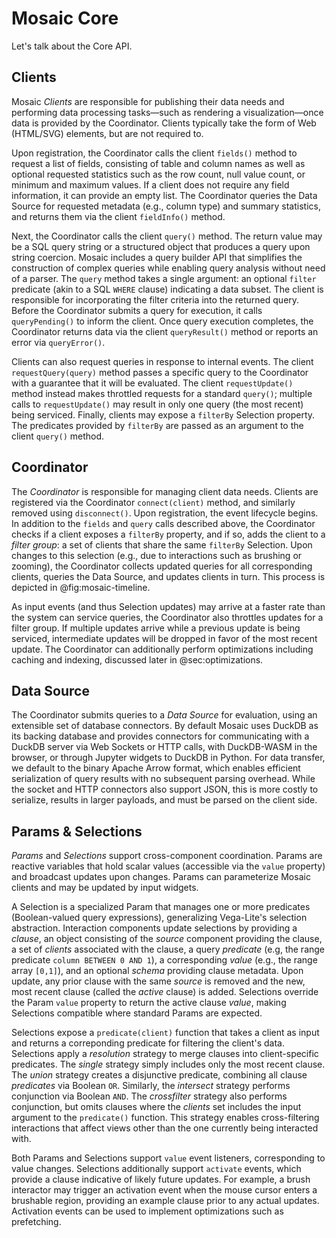 # Mosaic Core

Let's talk about the Core API.

## Clients

Mosaic _Clients_ are responsible for publishing their data needs and performing data processing tasks&mdash;such as rendering a visualization&mdash;once data is provided by the Coordinator. Clients typically take the form of Web (HTML/SVG) elements, but are not required to.

Upon registration, the Coordinator calls the client `fields()` method to request a list of fields, consisting of table and column names as well as optional requested statistics such as the row count, null value count, or minimum and maximum values. If a client does not require any field information, it can provide an empty list. The Coordinator queries the Data Source for requested metadata (e.g., column type) and summary statistics, and returns them via the client `fieldInfo()` method.

Next, the Coordinator calls the client `query()` method. The return value may be a SQL query string or a structured object that produces a query upon string coercion. Mosaic includes a query builder API that simplifies the construction of complex queries while enabling query analysis without need of a parser. The `query` method takes a single argument: an optional `filter` predicate (akin to a SQL `WHERE` clause) indicating a data subset. The client is responsible for incorporating the filter criteria into the returned query. Before the Coordinator submits a query for execution, it calls `queryPending()` to inform the client. Once query execution completes, the Coordinator returns data via the client `queryResult()` method or reports an error via `queryError()`.

Clients can also request queries in response to internal events. The client `requestQuery(query)` method passes a specific query to the Coordinator with a guarantee that it will be evaluated.
The client `requestUpdate()` method instead makes throttled requests for a standard `query()`; multiple calls to `requestUpdate()` may result in only one query (the most recent) being serviced.
Finally, clients may expose a `filterBy` Selection property. The predicates provided by `filterBy` are passed as an argument to the client `query()` method.

## Coordinator

The _Coordinator_ is responsible for managing client data needs. Clients are registered via the Coordinator `connect(client)` method, and similarly removed using `disconnect()`. Upon registration, the event lifecycle begins. In addition to the `fields` and `query` calls described above, the Coordinator checks if a client exposes a `filterBy` property, and if so, adds the client to a _filter group_: a set of clients that share the same `filterBy` Selection. Upon changes to this selection (e.g., due to interactions such as brushing or zooming), the Coordinator collects updated queries for all corresponding clients, queries the Data Source, and updates clients in turn. This process is depicted in @fig:mosaic-timeline.

As input events (and thus Selection updates) may arrive at a faster rate than the system can service queries, the Coordinator also throttles updates for a filter group. If multiple updates arrive while a previous update is being serviced, intermediate updates will be dropped in favor of the most recent update. The Coordinator can additionally perform optimizations including caching and indexing, discussed later in @sec:optimizations.

## Data Source

The Coordinator submits queries to a _Data Source_ for evaluation, using an extensible set of database connectors. By default Mosaic uses DuckDB as its backing database and provides connectors for communicating with a DuckDB server via Web Sockets or HTTP calls, with DuckDB-WASM in the browser, or through Jupyter widgets to DuckDB in Python. For data transfer, we default to the binary Apache Arrow format, which enables efficient serialization of query results with no subsequent parsing overhead. While the socket and HTTP connectors also support JSON, this is more costly to serialize, results in larger payloads, and must be parsed on the client side.

## Params & Selections

_Params_ and _Selections_ support cross-component coordination.
Params are reactive variables that hold scalar values (accessible via the `value` property) and broadcast updates upon changes. Params can parameterize Mosaic clients and may be updated by input widgets.

A Selection is a specialized Param that manages one or more predicates (Boolean-valued query expressions), generalizing Vega-Lite's selection abstraction. Interaction components update selections by providing a _clause_, an object consisting of the _source_ component providing the clause, a set of _clients_ associated with the clause, a query _predicate_ (e.g, the range predicate `column BETWEEN 0 AND 1`), a corresponding _value_ (e.g., the range array `[0,1]`), and an optional _schema_ providing clause metadata.
Upon update, any prior clause with the same _source_ is removed and the new, most recent clause (called the _active_ clause) is added. Selections override the Param `value` property to return the active clause _value_, making Selections compatible where standard Params are expected.

Selections expose a `predicate(client)` function that takes a client as input and returns a correponding predicate for filtering the client's data. Selections apply a _resolution_ strategy to merge clauses into client-specific predicates. The _single_ strategy simply includes only the most recent clause. The _union_ strategy creates a disjunctive predicate, combining all clause _predicates_ via Boolean `OR`. Similarly, the _intersect_ strategy performs conjunction via Boolean `AND`. The _crossfilter_ strategy also performs conjunction, but omits clauses where the _clients_ set includes the input argument to the `predicate()` function. This strategy enables cross-filtering interactions that affect views other than the one currently being interacted with.

Both Params and Selections support `value` event listeners, corresponding to value changes. Selections additionally support `activate` events, which provide a clause indicative of likely future updates. For example, a brush interactor may trigger an activation event when the mouse cursor enters a brushable region, providing an example clause prior to any actual updates. Activation events can be used to implement optimizations such as prefetching.
